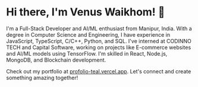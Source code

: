 # Hi there, I'm Venus Waikhom! 👋

I'm a Full-Stack Developer and AI/ML enthusiast from Manipur, India. With a degree in Computer Science and Engineering, I have experience in JavaScript, TypeScript, C/C++, Python, and SQL. I've interned at CODINNO TECH and Capital Software, working on projects like E-commerce websites and AI/ML models using TensorFlow. I'm skilled in React, Node.js, MongoDB, and Blockchain development. 

Check out my portfolio at [profolio-teal.vercel.app](https://profolio-teal.vercel.app). Let's connect and create something amazing together!
